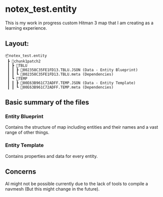 # notex_test.entity
This is my work in progress custom Hitman 3 map that I am creating as a learning experience.

## Layout:
```
📦notex_test.entity
 ┣ 📂chunk1patch2
 ┃ ┣ 📂TBLU
 ┃ ┃ ┣ 📜002358C35FE1FD13.TBLU.JSON (Data - Entity Blueprint)
 ┃ ┃ ┗ 📜002358C35FE1FD13.TBLU.meta (Dependencies)
 ┃ ┗ 📂TEMP
 ┃ ┃ ┣ 📜00E63B961C72ADFF.TEMP.JSON (Data - Entity Template)
 ┃ ┃ ┗ 📜00E63B961C72ADFF.TEMP.meta (Dependencies)
 ```

## Basic summary of the files
### Entity Blueprint
Contains the structure of map including entities and their names and a vast range of other things.

### Entity Template
Contains properties and data for every entity.

## Concerns
AI might not be possible currently due to the lack of tools to compile a navmesh (But this might change in the future).